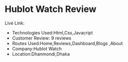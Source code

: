 # Hublot Watch Review

Live Link:

* Technologies Used:Html,Css,Javacript
* Customer Review: 9 reviews
* Routes Used:Home,Reviews,Dashboard,Blogs ,About
* Company:Hublot Watch
* Location:Dhanmondi,Dhaka


